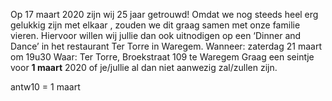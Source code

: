 ﻿
Op 17 maart 2020 zijn wij 25 jaar getrouwd!
Omdat we nog steeds heel erg gelukkig zijn met elkaar   , zouden we dit graag samen met onze familie vieren.
Hiervoor willen wij jullie dan ook uitnodigen op een ‘Dinner and Dance’ in het restaurant Ter Torre in Waregem.
Wanneer: zaterdag 21 maart om 19u30
Waar: Ter Torre, Broekstraat 109 te Waregem
Graag een seintje voor **1 maart** 2020 of je/jullie  al dan niet aanwezig zal/zullen zijn.






antw10 = 1 maart
